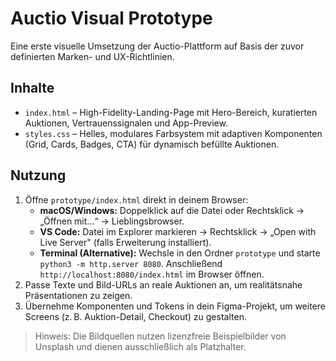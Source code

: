# Auctio Visual Prototype

Eine erste visuelle Umsetzung der Auctio-Plattform auf Basis der zuvor definierten Marken- und UX-Richtlinien.

## Inhalte

- `index.html` – High-Fidelity-Landing-Page mit Hero-Bereich, kuratierten Auktionen, Vertrauenssignalen und App-Preview.
- `styles.css` – Helles, modulares Farbsystem mit adaptiven Komponenten (Grid, Cards, Badges, CTA) für dynamisch befüllte Auktionen.

## Nutzung

1. Öffne `prototype/index.html` direkt in deinem Browser:
   - **macOS/Windows:** Doppelklick auf die Datei oder Rechtsklick → „Öffnen mit…“ → Lieblingsbrowser.
   - **VS Code:** Datei im Explorer markieren → Rechtsklick → „Open with Live Server" (falls Erweiterung installiert).
   - **Terminal (Alternative):** Wechsle in den Ordner `prototype` und starte `python3 -m http.server 8080`. Anschließend `http://localhost:8080/index.html` im Browser öffnen.
2. Passe Texte und Bild-URLs an reale Auktionen an, um realitätsnahe Präsentationen zu zeigen.
3. Übernehme Komponenten und Tokens in dein Figma-Projekt, um weitere Screens (z. B. Auktion-Detail, Checkout) zu gestalten.

> Hinweis: Die Bildquellen nutzen lizenzfreie Beispielbilder von Unsplash und dienen ausschließlich als Platzhalter.
